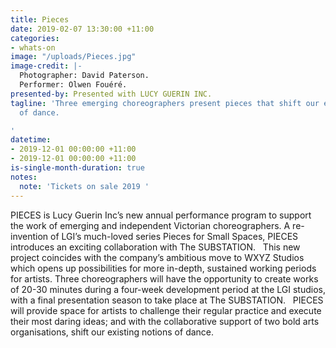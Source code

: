 ```yaml
---
title: Pieces
date: 2019-02-07 13:30:00 +11:00
categories:
- whats-on
image: "/uploads/Pieces.jpg"
image-credit: |-
  Photographer: David Paterson.
  Performer: Olwen Fouéré.
presented-by: Presented with LUCY GUERIN INC.
tagline: 'Three emerging choreographers present pieces that shift our existing notions
  of dance.

'
datetime:
- 2019-12-01 00:00:00 +11:00
- 2019-12-01 00:00:00 +11:00
is-single-month-duration: true
notes:
  note: 'Tickets on sale 2019 '
---
```


PIECES is Lucy Guerin Inc’s new annual performance program to support the work of emerging and independent Victorian choreographers. A re-invention of LGI’s much-loved series Pieces for Small Spaces, PIECES introduces an exciting collaboration with The SUBSTATION.
 
This new project coincides with the company’s ambitious move to WXYZ Studios which opens up possibilities for more in-depth, sustained working periods for artists. Three choreographers will have the opportunity to create works of 20-30 minutes during a four-week development period at the LGI studios, with a final presentation season to take place at The SUBSTATION.
 
PIECES will provide space for artists to challenge their regular practice and execute their most daring ideas; and with the collaborative support of two bold arts organisations, shift our existing notions of dance. 
